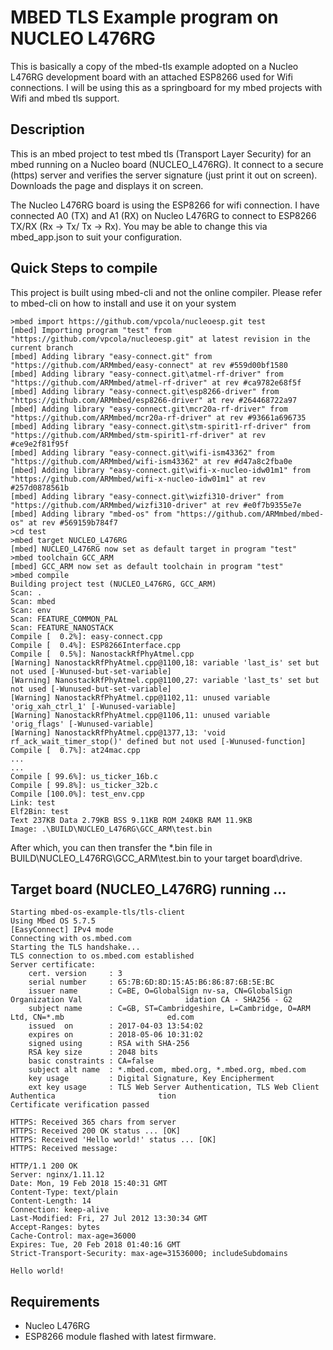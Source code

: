 # MBED TLS Example program on NUCLEO L476RG

This is basically a copy of the mbed-tls example adopted on a Nucleo L476RG development board with an attached ESP8266 used for Wifi connections. I will be using this as a springboard for my mbed projects with Wifi and mbed tls support.

## Description

This is an mbed project to test mbed tls (Transport Layer Security) for an mbed running on a Nucleo board (NUCLEO_L476RG).
It connect to a secure (https) server and verifies the server signature (just print it out on screen). Downloads the page and displays it on screen.

The Nucleo L476RG board is using the ESP8266 for wifi connection. I have connected A0 (TX) and A1 (RX) on Nucleo L476RG to connect to ESP8266
TX/RX (Rx -> Tx/ Tx -> Rx). You may be able to change this via mbed_app.json to suit your configuration.

## Quick Steps to compile
This project is built using mbed-cli and not the online compiler. Please refer to mbed-cli on how to install and use it on your system
```
>mbed import https://github.com/vpcola/nucleoesp.git test
[mbed] Importing program "test" from "https://github.com/vpcola/nucleoesp.git" at latest revision in the current branch
[mbed] Adding library "easy-connect.git" from "https://github.com/ARMmbed/easy-connect" at rev #559d00bf1580
[mbed] Adding library "easy-connect.git\atmel-rf-driver" from "https://github.com/ARMmbed/atmel-rf-driver" at rev #ca9782e68f5f
[mbed] Adding library "easy-connect.git\esp8266-driver" from "https://github.com/ARMmbed/esp8266-driver" at rev #264468722a97
[mbed] Adding library "easy-connect.git\mcr20a-rf-driver" from "https://github.com/ARMmbed/mcr20a-rf-driver" at rev #93661a696735
[mbed] Adding library "easy-connect.git\stm-spirit1-rf-driver" from "https://github.com/ARMmbed/stm-spirit1-rf-driver" at rev #ce9e2f81f95f
[mbed] Adding library "easy-connect.git\wifi-ism43362" from "https://github.com/ARMmbed/wifi-ism43362" at rev #d47a8c2fba0e
[mbed] Adding library "easy-connect.git\wifi-x-nucleo-idw01m1" from "https://github.com/ARMmbed/wifi-x-nucleo-idw01m1" at rev #257d0878561b
[mbed] Adding library "easy-connect.git\wizfi310-driver" from "https://github.com/ARMmbed/wizfi310-driver" at rev #e0f7b9355e7e
[mbed] Adding library "mbed-os" from "https://github.com/ARMmbed/mbed-os" at rev #569159b784f7
>cd test
>mbed target NUCLEO_L476RG
[mbed] NUCLEO_L476RG now set as default target in program "test"
>mbed toolchain GCC_ARM
[mbed] GCC_ARM now set as default toolchain in program "test"
>mbed compile
Building project test (NUCLEO_L476RG, GCC_ARM)
Scan: .
Scan: mbed
Scan: env
Scan: FEATURE_COMMON_PAL
Scan: FEATURE_NANOSTACK
Compile [  0.2%]: easy-connect.cpp
Compile [  0.4%]: ESP8266Interface.cpp
Compile [  0.5%]: NanostackRfPhyAtmel.cpp
[Warning] NanostackRfPhyAtmel.cpp@1100,18: variable 'last_is' set but not used [-Wunused-but-set-variable]
[Warning] NanostackRfPhyAtmel.cpp@1100,27: variable 'last_ts' set but not used [-Wunused-but-set-variable]
[Warning] NanostackRfPhyAtmel.cpp@1102,11: unused variable 'orig_xah_ctrl_1' [-Wunused-variable]
[Warning] NanostackRfPhyAtmel.cpp@1106,11: unused variable 'orig_flags' [-Wunused-variable]
[Warning] NanostackRfPhyAtmel.cpp@1377,13: 'void rf_ack_wait_timer_stop()' defined but not used [-Wunused-function]
Compile [  0.7%]: at24mac.cpp
...
...
Compile [ 99.6%]: us_ticker_16b.c
Compile [ 99.8%]: us_ticker_32b.c
Compile [100.0%]: test_env.cpp
Link: test
Elf2Bin: test
Text 237KB Data 2.79KB BSS 9.11KB ROM 240KB RAM 11.9KB
Image: .\BUILD\NUCLEO_L476RG\GCC_ARM\test.bin

```
After which, you can then transfer the *.bin file in BUILD\NUCLEO_L476RG\GCC_ARM\test.bin to your target board\drive.

## Target board (NUCLEO_L476RG) running ...

```
Starting mbed-os-example-tls/tls-client
Using Mbed OS 5.7.5
[EasyConnect] IPv4 mode
Connecting with os.mbed.com
Starting the TLS handshake...
TLS connection to os.mbed.com established
Server certificate:
    cert. version     : 3
    serial number     : 65:7B:6D:8D:15:A5:B6:86:87:6B:5E:BC
    issuer name       : C=BE, O=GlobalSign nv-sa, CN=GlobalSign Organization Val                       idation CA - SHA256 - G2
    subject name      : C=GB, ST=Cambridgeshire, L=Cambridge, O=ARM Ltd, CN=*.mb                       ed.com
    issued  on        : 2017-04-03 13:54:02
    expires on        : 2018-05-06 10:31:02
    signed using      : RSA with SHA-256
    RSA key size      : 2048 bits
    basic constraints : CA=false
    subject alt name  : *.mbed.com, mbed.org, *.mbed.org, mbed.com
    key usage         : Digital Signature, Key Encipherment
    ext key usage     : TLS Web Server Authentication, TLS Web Client Authentica                       tion
Certificate verification passed

HTTPS: Received 365 chars from server
HTTPS: Received 200 OK status ... [OK]
HTTPS: Received 'Hello world!' status ... [OK]
HTTPS: Received message:

HTTP/1.1 200 OK
Server: nginx/1.11.12
Date: Mon, 19 Feb 2018 15:40:31 GMT
Content-Type: text/plain
Content-Length: 14
Connection: keep-alive
Last-Modified: Fri, 27 Jul 2012 13:30:34 GMT
Accept-Ranges: bytes
Cache-Control: max-age=36000
Expires: Tue, 20 Feb 2018 01:40:16 GMT
Strict-Transport-Security: max-age=31536000; includeSubdomains

Hello world!

```

## Requirements
* Nucleo L476RG
* ESP8266 module flashed with latest firmware.

